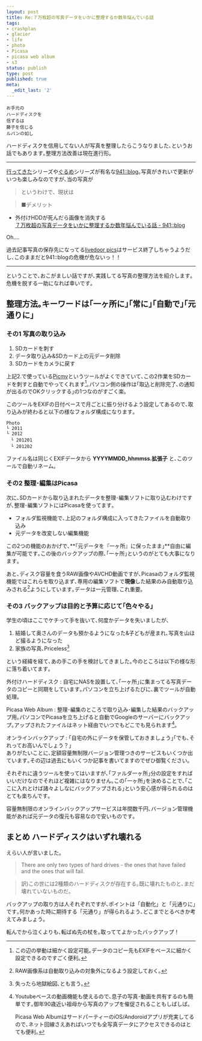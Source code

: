 ```yaml
---
layout: post
title: Re:７万枚超の写真データをいかに整理するか数年悩んでいる話
tags:
- crashplan
- glacier
- life
- photo
- Picasa
- picasa web album
- s3
status: publish
type: post
published: true
meta:
  _edit_last: '2'
---
```

    お手元の
    ハードディスクを
    信ずるは
    藤子を信じる
    ルパンの如し

ハードディスクを信用してない人が写真を整理したらこうなりました､というお話でもあります｡整理方法改善は現在進行形｡

----------------------

[行ってきた](http://blog.kushii.net/archives/cat_43605.html)シリーズや[ぐるめ](http://blog.kushii.net/archives/cat_1033.html)シリーズが有名な[941::blog](http://blog.kushii.net/)｡写真がきれいで更新がいつも楽しみなのですが､当の写真が

> というわけで、現状は

> ■デメリット  
- 外付けHDDが死んだら画像を消失する  
[７万枚超の写真データをいかに整理するか数年悩んでいる話 - 941::blog](http://blog.kushii.net/archives/1824538.html)

Oh....

過去記事写真の保存先になってる[livedoor pics](http://www.itmedia.co.jp/news/articles/1303/26/news050.html)はサービス終了しちゃうようだし､このままだと941::blogの危機が危ないっ！！

----------------

ということで､おこがましい話ですが､実践してる写真の整理方法を紹介します｡危機を脱する一助になれば幸いです｡

## 整理方法｡キーワードは｢一ヶ所に｣｢常に｣｢自動で｣｢元通りに｣
### その1 写真の取り込み

1. SDカードを刺す
2. データ取り込み&SDカード上の元データ削除
3. SDカードをカメラに戻す

上記2.で使っている[Picmv](http://www6.plala.or.jp/nyk/Picmv.html)というツールがよくできていて､この2作業をSDカードを刺すと自動でやってくれます[^01]｡パソコン側の操作は｢取込と削除完了､の通知が出るのでOKクリックする｣の1つなのがすごく楽｡

このツールをEXIFの日付ベースで月ごとに振り分けるよう設定してあるので､取り込みが終わると以下の様なフォルダ構成になります｡

	Photo
	└ 2011
	└ 2012
	　└ 201201
	　└ 201202

ファイル名は同じくEXIFデータから **YYYYMMDD_hhmmss.拡張子** と､このツールで自動リネーム｡

### その2 整理･編集はPicasa

次に､SDカードから取り込まれたデータを整理･編集ソフトに取り込むわけですが､整理･編集ソフトにはPicasaを使ってます｡

- フォルダ監視機能で､上記のフォルダ構成に入ってきたファイルを自動取り込み
- 元データを改変しない編集機能

この2つの機能のおかげで､**｢元データを『一ヶ所』に保ったまま｣**自由に編集が可能です｡この後のバックアップの際､｢一ヶ所｣というのがとても大事になります｡ 

あと､ディスク容量を食うRAW画像やAVCHD動画ですが､Picasaのフォルダ監視機能ではこれらを取り込まず､専用の編集ソフトで**現像**した結果のみ自動取り込みされる[^03]ようにしています｡データは一元管理､これ重要｡

### その3 バックアップは目的と予算に応じて｢色々やる｣

学生の頃はここでケチって手を抜いて､何度かデータを失いましたが､

1. 結婚して奥さんのデータも預かるようになった&子どもが産まれ､写真を山ほど撮るようになった
2. 家族の写真､Priceless[^02]

という経緯を経て､あの手この手を検討してきました｡今のところは以下の様な形に落ち着いてます｡

外付けハードディスク
:	自宅にNASを設置して､｢一ヶ所｣に集まってる写真データのコピーと同期をしています｡パソコンを立ち上げるたびに､裏でツールが自動処理｡

Picasa Web Album
:	整理･編集のところで取り込み･編集した結果のバックアップ用｡パソコンでPicasaを立ち上げると自動でGoogleのサーバーにバックアップ｡アップされたファイルはネット経由でいつでもどこでも見られます[^04]｡

オンラインバックアップ
:	｢自宅の外にデータを保管しておきましょう｣｢でも､それってお高いんでしょう？｣  
ありがたいことに､定額容量無制限バージョン管理つきのサービスもいくつか出ています｡その辺は過去にもいくつか記事を書いてますのでぜひ御覧ください｡

それぞれに違うツールを使ってはいますが､｢ファルダ一ヶ所｣分の設定をすればいいだけなのでそれほど複雑にはなりません｡この｢一ヶ所｣を決めることで､｢ここに入れとけば諸々よしなにバックアップされる｣という安心感が得られるのはとても楽ちんです｡

容量無制限のオンラインバックアップサービスは年間数千円､バージョン管理機能があれば元データの復元も容易なので安いものです｡

## まとめ ハードディスクはいずれ壊れる

えらい人が言いました｡

> There are only two types of hard drives - the ones that have failed and the ones that will fail.  

> 訳)この世には2種類のハードディスクが存在する｡既に壊れたものと､まだ壊れていないものだ｡

バックアップの取り方は人それぞれですが､ポイントは「自動化」と「元通りに」です｡何かあった時に期待する「元通り」が得られるよう､どこまでとるべきか考えてみましょう｡

転んでから泣くよりも､転ばぬ先の杖を｡取っててよかったバックアップ！

[^01]: この辺の挙動は細かく設定可能｡データのコピー先もEXIFをベースに細かく設定できるのですごく便利｡

[^02]: 失ったら地獄絵図､とも言う｡

[^03]: RAW画像系は自動取り込みの対象外になるよう設定しておく｡

[^04]: Youtubeベースの動画機能も使えるので､息子の写真･動画を共有するのも簡単です｡御年90歳近い祖母から写真のアップを催促されることもしばしば｡

    Picasa Web AlbumはサードパーティーのiOS/Andoroidアプリが充実してるので､ネット回線さえあればいつでも全写真データにアクセスできるのはとても便利｡
